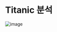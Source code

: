 # Titanic 분석
![image](https://user-images.githubusercontent.com/107663853/177347554-0046387b-7e14-4f16-afed-d002dc548189.png)


